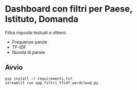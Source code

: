 # Dashboard con filtri per Paese, Istituto, Domanda

Filtra risposte testuali e ottieni:
- Frequenze parole
- TF-IDF
- Nuvola di parole

## Avvio

```
pip install -r requirements.txt
streamlit run app_filtri_tfidf_wordcloud.py
```

